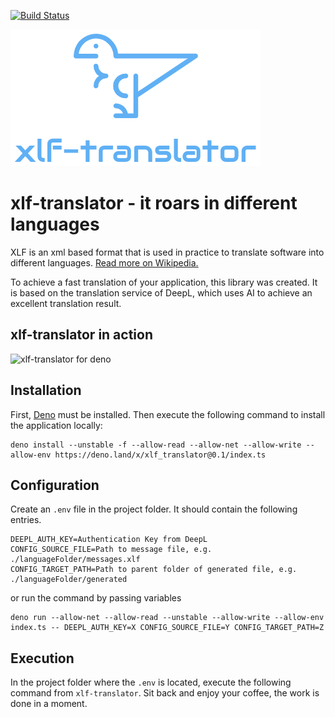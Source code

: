 [![Build Status](https://travis-ci.com/eltonmrk/xlf-translator.svg?branch=main)](https://travis-ci.com/eltonmrk/xlf-translator)

![xlf-translator for deno](images/logo.png)

# xlf-translator - it roars in different languages

XLF is an xml based format that is used in practice to translate software into different languages. [Read more on Wikipedia.](https://en.wikipedia.org/wiki/XLIFF)

To achieve a fast translation of your application, this library was created. It is based on the translation service of DeepL, which uses AI to achieve an excellent translation result.

## xlf-translator in action

![xlf-translator for deno](images/screenrecording.gif)

## Installation

First, [Deno](https://deno.land) must be installed. Then execute the following command to install the application locally:
```
deno install --unstable -f --allow-read --allow-net --allow-write --allow-env https://deno.land/x/xlf_translator@0.1/index.ts
```
## Configuration

Create an `.env` file in the project folder. It should contain the following entries.

```
DEEPL_AUTH_KEY=Authentication Key from DeepL
CONFIG_SOURCE_FILE=Path to message file, e.g. ./languageFolder/messages.xlf
CONFIG_TARGET_PATH=Path to parent folder of generated file, e.g. ./languageFolder/generated
```
or run the command by passing variables 

```
deno run --allow-net --allow-read --unstable --allow-write --allow-env index.ts -- DEEPL_AUTH_KEY=X CONFIG_SOURCE_FILE=Y CONFIG_TARGET_PATH=Z
```

## Execution

In the project folder where the `.env` is located, execute the following command from `xlf-translator`. Sit back and enjoy your coffee, the work is done in a moment.